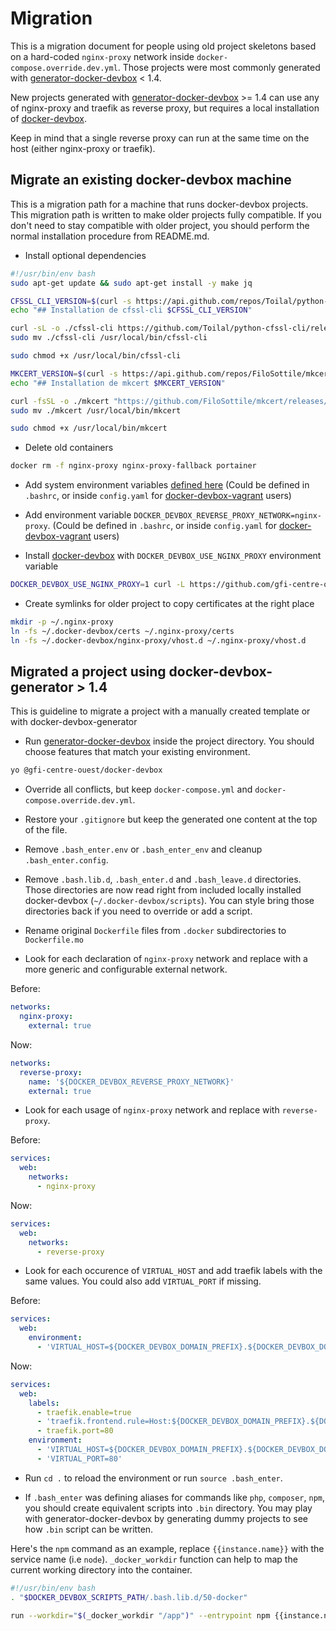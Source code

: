 Migration
=========

This is a migration document for people using old project skeletons based on a hard-coded `nginx-proxy` network inside 
`docker-compose.override.dev.yml`. Those projects were most commonly generated with 
[generator-docker-devbox](https://github.com/gfi-centre-ouest/generator-docker-devbox) < 1.4.

New projects generated with [generator-docker-devbox](https://github.com/gfi-centre-ouest/generator-docker-devbox) >= 1.4 
can use any of nginx-proxy and traefik as reverse proxy, but requires a local installation of 
[docker-devbox](https://github.com/gfi-centre-ouest/docker-devbox). 

Keep in mind that a single reverse proxy can run at the same time on the host (either nginx-proxy or traefik).

Migrate an existing docker-devbox machine
-----------------------------------------

This is a migration path for a machine that runs docker-devbox projects. This migration path is written to make older 
projects fully compatible. If you don't need to stay compatible with older project, you should perform the normal 
installation procedure from README.md.

- Install optional dependencies

```bash
#!/usr/bin/env bash
sudo apt-get update && sudo apt-get install -y make jq

CFSSL_CLI_VERSION=$(curl -s https://api.github.com/repos/Toilal/python-cfssl-cli/releases/latest | grep 'tag_name' | cut -d\" -f4)
echo "## Installation de cfssl-cli $CFSSL_CLI_VERSION"

curl -sL -o ./cfssl-cli https://github.com/Toilal/python-cfssl-cli/releases/download/$CFSSL_CLI_VERSION/cfssl-cli
sudo mv ./cfssl-cli /usr/local/bin/cfssl-cli

sudo chmod +x /usr/local/bin/cfssl-cli

MKCERT_VERSION=$(curl -s https://api.github.com/repos/FiloSottile/mkcert/releases/latest | grep 'tag_name' | cut -d\" -f4)
echo "## Installation de mkcert $MKCERT_VERSION"

curl -fsSL -o ./mkcert "https://github.com/FiloSottile/mkcert/releases/download/$MKCERT_VERSION/mkcert-$MKCERT_VERSION-linux-amd64"
sudo mv ./mkcert /usr/local/bin/mkcert

sudo chmod +x /usr/local/bin/mkcert
```

- Delete old containers

```bash
docker rm -f nginx-proxy nginx-proxy-fallback portainer
```

- Add system environment variables
[defined here](https://github.com/gfi-centre-ouest/docker-devbox-vagrant/blob/master/config.example.yaml#L11-L18) 
(Could be defined in `.bashrc`, or inside `config.yaml` for [docker-devbox-vagrant](https://github.com/gfi-centre-ouest/docker-devbox-vagrant) users)

- Add environment variable `DOCKER_DEVBOX_REVERSE_PROXY_NETWORK=nginx-proxy`. 
(Could be defined in `.bashrc`, or inside `config.yaml` for [docker-devbox-vagrant](https://github.com/gfi-centre-ouest/docker-devbox-vagrant) users)

- Install [docker-devbox](https://github.com/gfi-centre-ouest/docker-devbox) with `DOCKER_DEVBOX_USE_NGINX_PROXY` environment variable

```bash
DOCKER_DEVBOX_USE_NGINX_PROXY=1 curl -L https://github.com/gfi-centre-ouest/docker-devbox/raw/master/installer | bash
```

- Create symlinks for older project to copy certificates at the right place

```bash
mkdir -p ~/.nginx-proxy
ln -fs ~/.docker-devbox/certs ~/.nginx-proxy/certs
ln -fs ~/.docker-devbox/nginx-proxy/vhost.d ~/.nginx-proxy/vhost.d
```

Migrated a project using docker-devbox-generator > 1.4
------------------------------------------------------

This is guideline to migrate a project with a manually created template or with docker-devbox-generator

- Run [generator-docker-devbox](https://github.com/gfi-centre-ouest/generator-docker-devbox) inside the project 
directory. You should choose features that match your existing environment.

```bash
yo @gfi-centre-ouest/docker-devbox
``` 

- Override all conflicts, but keep `docker-compose.yml` and `docker-compose.override.dev.yml`.

- Restore your `.gitignore` but keep the generated one content at the top of the file.

- Remove `.bash_enter.env` or `.bash_enter_env` and cleanup `.bash_enter.config`.

- Remove `.bash.lib.d`, `.bash_enter.d` and `.bash_leave.d` directories. Those directories are now read right from 
included locally installed docker-devbox (`~/.docker-devbox/scripts`). You can style bring those directories back if 
you need to override or add a script.

- Rename original `Dockerfile` files from `.docker` subdirectories to `Dockerfile.mo`

- Look for each declaration of `nginx-proxy` network and replace with a more generic and configurable external network.

Before:
```yaml
networks:
  nginx-proxy:
    external: true
```

Now:
```yaml
networks:
  reverse-proxy:
    name: '${DOCKER_DEVBOX_REVERSE_PROXY_NETWORK}'
    external: true
```

- Look for each usage of `nginx-proxy` network and replace with `reverse-proxy`.

Before:
```yaml
services:
  web:
    networks:
      - nginx-proxy
```

Now:
```yaml
services:
  web:
    networks:
      - reverse-proxy
```

- Look for each occurence of `VIRTUAL_HOST` and add traefik labels with the same values. You could also add 
`VIRTUAL_PORT` if missing.

Before:
```yaml
services:
  web:
    environment:
      - 'VIRTUAL_HOST=${DOCKER_DEVBOX_DOMAIN_PREFIX}.${DOCKER_DEVBOX_DOMAIN}'
```

Now:
```yaml
services:
  web:
    labels:
      - traefik.enable=true
      - 'traefik.frontend.rule=Host:${DOCKER_DEVBOX_DOMAIN_PREFIX}.${DOCKER_DEVBOX_DOMAIN}'
      - traefik.port=80
    environment:
      - 'VIRTUAL_HOST=${DOCKER_DEVBOX_DOMAIN_PREFIX}.${DOCKER_DEVBOX_DOMAIN}'
      - 'VIRTUAL_PORT=80'
```

- Run `cd .` to reload the environment or run `source .bash_enter`.

- If `.bash_enter` was defining aliases for commands like `php`, `composer`, `npm`, you should create equivalent 
scripts into `.bin` directory. You may play with generator-docker-devbox by generating dummy projects to see how 
`.bin` script can be written.

Here's the `npm` command as an example, replace `{{instance.name}}` with the service name (i.e `node`). 
`_docker_workdir` function can help to map the current working directory into the container.

```bash
#!/usr/bin/env bash
. "$DOCKER_DEVBOX_SCRIPTS_PATH/.bash.lib.d/50-docker"

run --workdir="$(_docker_workdir "/app")" --entrypoint npm {{instance.name}} "$@"
```